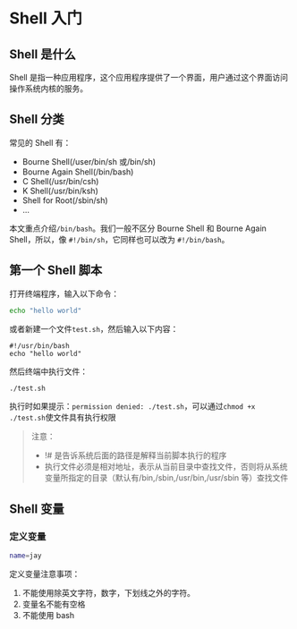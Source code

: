 # Shell 入门

## Shell 是什么

Shell 是指一种应用程序，这个应用程序提供了一个界面，用户通过这个界面访问操作系统内核的服务。

## Shell 分类

常见的 Shell 有：

- Bourne Shell(/user/bin/sh 或/bin/sh)
- Bourne Again Shell(/bin/bash)
- C Shell(/usr/bin/csh)
- K Shell(/usr/bin/ksh)
- Shell for Root(/sbin/sh)
- ...

本文重点介绍`/bin/bash`。我们一般不区分 Bourne Shell 和 Bourne Again Shell，所以，像 `#!/bin/sh`，它同样也可以改为 `#!/bin/bash`。

## 第一个 Shell 脚本

打开终端程序，输入以下命令：

```bash
echo "hello world"
```

或者新建一个文件`test.sh`，然后输入以下内容：

```shell
#!/usr/bin/bash
echo "hello world"
```

然后终端中执行文件：

```bash
./test.sh
```

执行时如果提示：`permission denied: ./test.sh`，可以通过`chmod +x ./test.sh`使文件具有执行权限

> 注意：
>
> - !# 是告诉系统后面的路径是解释当前脚本执行的程序
> - 执行文件必须是相对地址，表示从当前目录中查找文件，否则将从系统变量所指定的目录（默认有/bin,/sbin,/usr/bin,/usr/sbin 等）查找文件

## Shell 变量

### 定义变量

```bash
name=jay
```

定义变量注意事项：

1. 不能使用除英文字符，数字，下划线之外的字符。
2. 变量名不能有空格
3. 不能使用 bash
